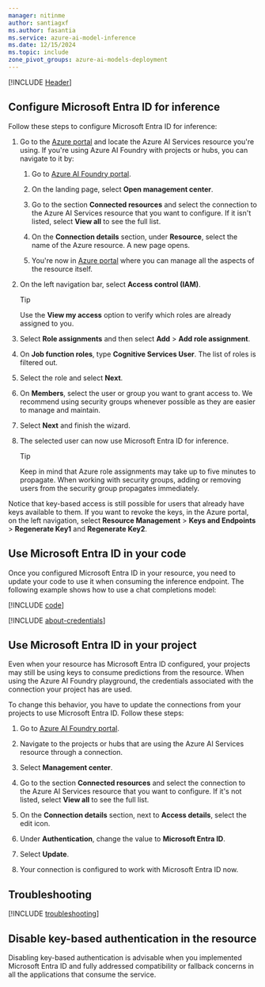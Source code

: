 ```yaml
---
manager: nitinme
author: santiagxf
ms.author: fasantia 
ms.service: azure-ai-model-inference
ms.date: 12/15/2024
ms.topic: include
zone_pivot_groups: azure-ai-models-deployment
---
```


[!INCLUDE [Header](intro.md)]

## Configure Microsoft Entra ID for inference

Follow these steps to configure Microsoft Entra ID for inference: 

1. Go to the [Azure portal](https://portal.azure.com) and locate the Azure AI Services resource you're using. If you're using Azure AI Foundry with projects or hubs, you can navigate to it by:

   1. Go to [Azure AI Foundry portal](https://ai.azure.com).

   2. On the landing page, select **Open management center**.

   3. Go to the section **Connected resources** and select the connection to the Azure AI Services resource that you want to configure. If it isn't listed, select **View all** to see the full list.

   4. On the **Connection details** section, under **Resource**, select the name of the Azure resource. A new page opens.

   5. You're now in [Azure portal](https://portal.azure.com) where you can manage all the aspects of the resource itself.

2. On the left navigation bar, select **Access control (IAM)**.

   > [!TIP]
   > Use the **View my access** option to verify which roles are already assigned to you.

3. Select **Role assignments** and then select **Add** > **Add role assignment**.

4. On **Job function roles**, type **Cognitive Services User**. The list of roles is filtered out.

5.  Select the role and select **Next**.

6.  On **Members**, select the user or group you want to grant access to. We recommend using security groups whenever possible as they are easier to manage and maintain. 

7.  Select **Next** and finish the wizard.

8.  The selected user can now use Microsoft Entra ID for inference.

    > [!TIP]
    > Keep in mind that Azure role assignments may take up to five minutes to propagate. When working with security groups, adding or removing users from the security group propagates immediately.

Notice that key-based access is still possible for users that already have keys available to them. If you want to revoke the keys, in the Azure portal, on the left navigation, select **Resource Management** > **Keys and Endpoints** > **Regenerate Key1** and **Regenerate Key2**.


## Use Microsoft Entra ID in your code

Once you configured Microsoft Entra ID in your resource, you need to update your code to use it when consuming the inference endpoint. The following example shows how to use a chat completions model:

[!INCLUDE [code](../code-create-chat-client-entra.md)]

[!INCLUDE [about-credentials](about-credentials.md)]

## Use Microsoft Entra ID in your project

Even when your resource has Microsoft Entra ID configured, your projects may still be using keys to consume predictions from the resource. When using the Azure AI Foundry playground, the credentials associated with the connection your project has are used. 

To change this behavior, you have to update the connections from your projects to use Microsoft Entra ID. Follow these steps:

1. Go to [Azure AI Foundry portal](https://ai.azure.com).

2. Navigate to the projects or hubs that are using the Azure AI Services resource through a connection.

3. Select **Management center**.

3. Go to the section **Connected resources** and select the connection to the Azure AI Services resource that you want to configure. If it's not listed, select **View all** to see the full list.

4. On the **Connection details** section, next to **Access details**, select the edit icon.

5. Under **Authentication**, change the value to **Microsoft Entra ID**.

6. Select **Update**.

7. Your connection is configured to work with Microsoft Entra ID now.

## Troubleshooting

[!INCLUDE [troubleshooting](troubleshooting.md)]

## Disable key-based authentication in the resource

Disabling key-based authentication is advisable when you implemented Microsoft Entra ID and fully addressed compatibility or fallback concerns in all the applications that consume the service.


